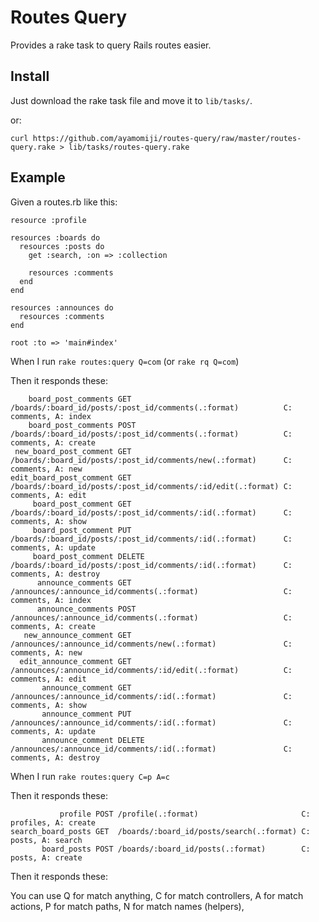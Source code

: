 Routes Query
============

Provides a rake task to query Rails routes easier.

Install
-------

Just download the rake task file and move it to `lib/tasks/`.

or:

    curl https://github.com/ayamomiji/routes-query/raw/master/routes-query.rake > lib/tasks/routes-query.rake

Example
-------

Given a routes.rb like this:

    resource :profile

    resources :boards do
      resources :posts do
        get :search, :on => :collection

        resources :comments
      end
    end

    resources :announces do
      resources :comments
    end

    root :to => 'main#index'

When I run `rake routes:query Q=com` (or `rake rq Q=com`)

Then it responds these:

        board_post_comments GET    /boards/:board_id/posts/:post_id/comments(.:format)          C: comments, A: index
        board_post_comments POST   /boards/:board_id/posts/:post_id/comments(.:format)          C: comments, A: create
     new_board_post_comment GET    /boards/:board_id/posts/:post_id/comments/new(.:format)      C: comments, A: new
    edit_board_post_comment GET    /boards/:board_id/posts/:post_id/comments/:id/edit(.:format) C: comments, A: edit
         board_post_comment GET    /boards/:board_id/posts/:post_id/comments/:id(.:format)      C: comments, A: show
         board_post_comment PUT    /boards/:board_id/posts/:post_id/comments/:id(.:format)      C: comments, A: update
         board_post_comment DELETE /boards/:board_id/posts/:post_id/comments/:id(.:format)      C: comments, A: destroy
          announce_comments GET    /announces/:announce_id/comments(.:format)                   C: comments, A: index
          announce_comments POST   /announces/:announce_id/comments(.:format)                   C: comments, A: create
       new_announce_comment GET    /announces/:announce_id/comments/new(.:format)               C: comments, A: new
      edit_announce_comment GET    /announces/:announce_id/comments/:id/edit(.:format)          C: comments, A: edit
           announce_comment GET    /announces/:announce_id/comments/:id(.:format)               C: comments, A: show
           announce_comment PUT    /announces/:announce_id/comments/:id(.:format)               C: comments, A: update
           announce_comment DELETE /announces/:announce_id/comments/:id(.:format)               C: comments, A: destroy

When I run `rake routes:query C=p A=c`

Then it responds these:

               profile POST /profile(.:format)                       C: profiles, A: create
    search_board_posts GET  /boards/:board_id/posts/search(.:format) C: posts, A: search
           board_posts POST /boards/:board_id/posts(.:format)        C: posts, A: create


Then it responds these:

You can use Q for match anything, C for match controllers, A for match actions, P for match paths, N for match names (helpers),
